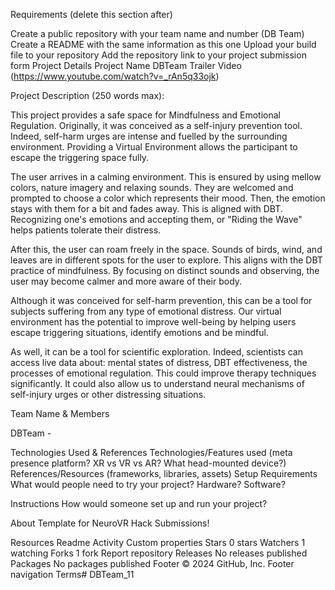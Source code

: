 Requirements (delete this section after)

Create a public repository with your team name and number (DB Team)
Create a README with the same information as this one
Upload your build file to your repository
Add the repository link to your project submission form
Project Details 
Project Name DBTeam
Trailer Video (https://www.youtube.com/watch?v=_rAn5q33ojk)


Project Description (250 words max):

This project provides a safe space for Mindfulness and Emotional Regulation. Originally, it was conceived as a self-injury prevention tool. Indeed, self-harm urges are intense and fuelled by the surrounding environment. Providing a Virtual Environment allows the participant to escape the triggering space fully.

The user arrives in a calming environment. This is ensured by using mellow colors, nature imagery and relaxing sounds. They are welcomed and prompted to choose a color which represents their mood. Then, the emotion stays with them for a bit and fades away.  This is aligned with DBT. Recognizing one's emotions and accepting them, or "Riding the Wave" helps patients tolerate their distress.

After this, the user can roam freely in the space. Sounds of birds, wind, and leaves are in different spots for the user to explore. This aligns with the DBT practice of mindfulness. By focusing on distinct sounds and observing, the user may become calmer and more aware of their body.

Although it was conceived for self-harm prevention, this can be a tool for subjects suffering from any type of emotional distress. Our virtual environment has the potential to improve well-being by helping users escape triggering situations, identify emotions and be mindful.

As well, it can be a tool for scientific exploration. Indeed, scientists can access live data about: mental states of distress, DBT effectiveness, the processes of emotional regulation. This could improve therapy techniques significantly. It could also allow us to understand neural mechanisms of self-injury urges or other distressing situations.

Team Name & Members

DBTeam - 

Technologies Used & References
Technologies/Features used (meta presence platform? XR vs VR vs AR? What head-mounted device?)
References/Resources (frameworks, libraries, assets)
Setup
Requirements
What would people need to try your project? Hardware? Software?

Instructions
How would someone set up and run your project?

About
Template for NeuroVR Hack Submissions!

Resources
 Readme
 Activity
 Custom properties
Stars
 0 stars
Watchers
 1 watching
Forks
 1 fork
Report repository
Releases
No releases published
Packages
No packages published
Footer
© 2024 GitHub, Inc.
Footer navigation
Terms# DBTeam_11
